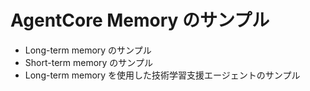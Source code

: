 # AgentCore Memory のサンプル

* Long-term memory のサンプル
* Short-term memory のサンプル
* Long-term memory を使用した技術学習支援エージェントのサンプル
